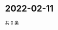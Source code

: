 # 2022-02-11

共 0 条

<!-- BEGIN WEIBO -->
<!-- 最后更新时间 Fri Feb 11 2022 08:57:54 GMT+0800 (China Standard Time) -->

<!-- END WEIBO -->
